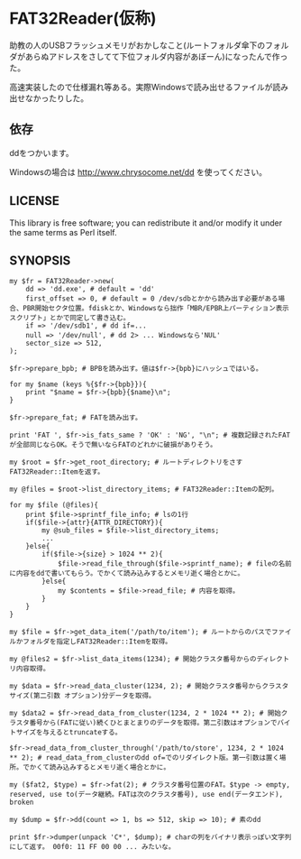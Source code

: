 FAT32Reader(仮称)
=======================================

助教の人のUSBフラッシュメモリがおかしなこと(ルートフォルダ傘下のフォルダがあらぬアドレスをさしてて下位フォルダ内容があぼーん)になったんで作った。

高速実装したので仕様漏れ等ある。実際Windowsで読み出せるファイルが読み出せなかったりした。

依存
------------------

ddをつかいます。

Windowsの場合は http://www.chrysocome.net/dd を使ってください。

LICENSE
------------------

This library is free software; you can redistribute it and/or modify it under the same terms as Perl itself.

SYNOPSIS
------------------

    my $fr = FAT32Reader->new(
    	dd => 'dd.exe', # default = 'dd'
    	first_offset => 0, # default = 0 /dev/sdbとかから読み出す必要がある場合、PBR開始セクタ位置。fdiskとか、Windowsなら拙作「MBR/EPBR上パーティション表示スクリプト」とかで同定して書き込む。
    	if => '/dev/sdb1', # dd if=...
    	null => '/dev/null', # dd 2> ... Windowsなら'NUL'
    	sector_size => 512,
    );
    
    $fr->prepare_bpb; # BPBを読み出す。値は$fr->{bpb}にハッシュではいる。
    
    for my $name (keys %{$fr->{bpb}}){
    	print "$name = $fr->{bpb}{$name}\n";
    }
    
    $fr->prepare_fat; # FATを読み出す。
    
    print 'FAT ', $fr->is_fats_same ? 'OK' : 'NG', "\n"; # 複数記録されたFATが全部同じならOK。そうで無いならFATのどれかに破損がありそう。
    
    my $root = $fr->get_root_directory; # ルートディレクトリをさすFAT32Reader::Itemを返す。
    
    my @files = $root->list_directory_items; # FAT32Reader::Itemの配列。
    
    for my $file (@files){
    	print $file->sprintf_file_info; # lsの1行
    	if($file->{attr}{ATTR_DIRECTORY}){
    		my @sub_files = $file->list_directory_items;
    		...
    	}else{
    		if($file->{size} > 1024 ** 2){
    			$file->read_file_through($file->sprintf_name); # fileの名前に内容をddで書いてもらう。でかくて読み込みするとメモリ逝く場合とかに。
    		}else{
    			my $contents = $file->read_file; # 内容を取得。
    		}
    	}
    }
    
    my $file = $fr->get_data_item('/path/to/item'); # ルートからのパスでファイルかフォルダを指定しFAT32Reader::Itemを取得。
    
    my @files2 = $fr->list_data_items(1234); # 開始クラスタ番号からのディレクトリ内容取得。
    
    my $data = $fr->read_data_cluster(1234, 2); # 開始クラスタ番号からクラスタサイズ(第二引数 オプション)分データを取得。
    
    my $data2 = $fr->read_data_from_cluster(1234, 2 * 1024 ** 2); # 開始クラスタ番号から(FATに従い)続くひとまとまりのデータを取得。第二引数はオプションでバイトサイズを与えるとtruncateする。
    
    $fr->read_data_from_cluster_through('/path/to/store', 1234, 2 * 1024 ** 2); # read_data_from_clusterのdd of=でのリダイレクト版。第一引数は置く場所。でかくて読み込みするとメモリ逝く場合とかに。
    
    my ($fat2, $type) = $fr->fat(2); # クラスタ番号位置のFAT。$type -> empty, reserved, use to(データ継続。FATは次のクラスタ番号), use end(データエンド), broken
    
    my $dump = $fr->dd(count => 1, bs => 512, skip => 10); # 素のdd
    
    print $fr->dumper(unpack 'C*', $dump); # charの列をバイナリ表示っぽい文字列にして返す。 00f0: 11 FF 00 00 ... みたいな。
